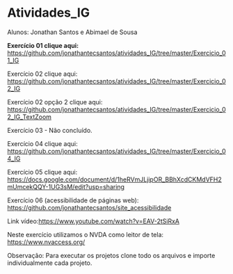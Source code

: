 # Atividades_IG

Alunos: Jonathan Santos e Abimael de Sousa

<b>Exercício 01 clique aqui:</b>
https://github.com/jonathantecsantos/atividades_IG/tree/master/Exercicio_01_IG

Exercício 02 clique aqui:
https://github.com/jonathantecsantos/atividades_IG/tree/master/Exercicio_02_IG

Exercício 02 opção 2 clique aqui:
https://github.com/jonathantecsantos/atividades_IG/tree/master/Exercicio_02_IG_TextZoom

Exercício 03 - Não concluído.

Exercício 04 clique aqui:
https://github.com/jonathantecsantos/atividades_IG/tree/master/Exercicio_04_IG

Exercício 05 clique aqui:
https://docs.google.com/document/d/1heRVmJLjipOR_BBhXcdCKMdVFH2mUmcekQQY-1UG3sM/edit?usp=sharing

Exercício 06 (acessibilidade de páginas web):
https://github.com/jonathantecsantos/site_acessibilidade

Link vídeo:https://www.youtube.com/watch?v=EAV-2tSiRxA

Neste exercício utilizamos o NVDA como leitor de tela: https://www.nvaccess.org/


Observação: Para executar os projetos clone todo os arquivos e importe individualmente cada projeto.
